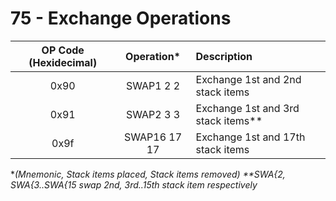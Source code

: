 # 75 - Exchange Operations


| OP Code (Hexidecimal) | Operation* | Description | 
|:-:|:-:|:-|
|0x90|SWAP1 2 2|Exchange 1st and 2nd stack items|
|0x91|SWAP2 3 3|Exchange 1st and 3rd stack items**|
|0x9f|SWAP16 17 17|Exchange 1st and 17th stack items|

**(Mnemonic, Stack items placed, Stack items removed)*
*\*\*SWA{2, SWA{3..SWA{15 swap 2nd, 3rd..15th stack item respectively* 

